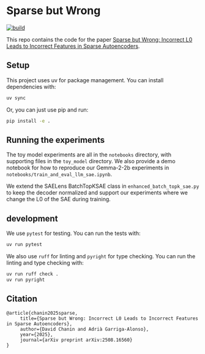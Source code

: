 # Sparse but Wrong

[![build](https://github.com/chanind/sparse-but-wrong-paper/actions/workflows/ci.yaml/badge.svg)](https://github.com/chanind/sparse-but-wrong-paper/actions/workflows/ci.yaml)

This repo contains the code for the paper [Sparse but Wrong: Incorrect L0 Leads to Incorrect
Features in Sparse Autoencoders](https://arxiv.org/abs/2508.16560).

## Setup

This project uses uv for package management. You can install dependencies with:

```bash
uv sync
```

Or, you can just use pip and run:

```bash
pip install -e .
```

## Running the experiments

The toy model experiments are all in the `notebooks` directory, with supporting files in the `toy_model` directory. We also provide a demo notebook for how to reproduce our Gemma-2-2b experiments in `notebooks/train_and_eval_llm_sae.ipynb`.

We extend the SAELens BatchTopKSAE class in `enhanced_batch_topk_sae.py` to keep the decoder normalized and support our experiments where we change the L0 of the SAE during training.

## development

We use `pytest` for testing. You can run the tests with:

```bash
uv run pytest
```

We also use `ruff` for linting and `pyright` for type checking. You can run the linting and type checking with:

```bash
uv run ruff check .
uv run pyright
```

## Citation

```
@article{chanin2025sparse,
     title={Sparse but Wrong: Incorrect L0 Leads to Incorrect Features in Sparse Autoencoders},
     author={David Chanin and Adrià Garriga-Alonso},
     year={2025},
     journal={arXiv preprint arXiv:2508.16560}
}
```
